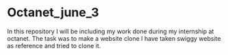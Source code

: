 # Octanet_june_3
In this repository I will be including my work done during my internship at octanet. 
The task was to make a website clone 
I have taken swiggy website as reference and tried to clone it.
